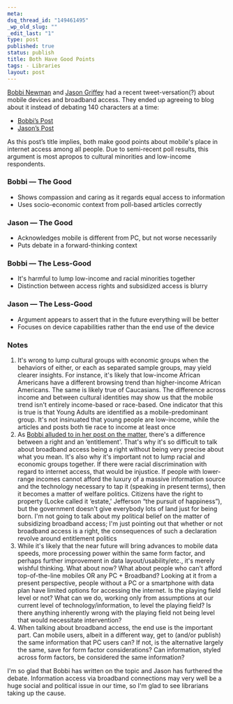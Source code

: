```yaml
--- 
meta: 
dsq_thread_id: "149461495" 
_wp_old_slug: "" 
_edit_last: "1" 
type: post 
published: true 
status: publish 
title: Both Have Good Points 
tags: - Libraries 
layout: post 
--- 
```


[Bobbi Newman](http://twitter.com/librarianbyday) and [Jason Griffey](http://twitter.com/griffey) had a recent tweet-versation(?) about mobile devices and broadband access. They ended up agreeing to blog about it instead of debating 140 characters at a time: 

  * [Bobbi’s Post](http://librarianbyday.net/2010/09/why-mobile-phone-are-not-the-key-to-the-digital-divide/)
  * [Jason’s Post](http://jasongriffey.net/wp/2010/09/30/why-mobile-phones-are-one-key-to-the-digital-divide/)

As this post’s title implies, both make good points about mobile's place in internet access among all people. Due to semi-recent poll results, this argument is most apropos to cultural minorities and low-income respondents.

### Bobbi — The Good

  * Shows compassion and caring as it regards equal access to information
  * Uses socio-economic context from poll-based articles correctly

### Jason — The Good

  * Acknowledges mobile is different from PC, but not worse necessarily
  * Puts debate in a forward-thinking context

### Bobbi — The Less-Good

  * It's harmful to lump low-income and racial minorities together
  * Distinction between access rights and subsidized access is blurry

### Jason — The Less-Good

  * Argument appears to assert that in the future everything will be better
  * Focuses on device capabilities rather than the end use of the device

### Notes

  1. It's wrong to lump cultural groups with economic groups when the behaviors of either, or each as separated sample groups, may yield clearer insights. For instance, it's likely that low-income African Americans have a different browsing trend than higher-income African Americans. The same is likely true of Caucasians. The difference across income and between cultural identities may show us that the mobile trend isn't entirely income-based or race-based. One indicator that this is true is that Young Adults are identified as a mobile-predominant group. It's not insinuated that young people are low-income, while the articles and posts both tie race to income at least once
  2. As [Bobbi alluded to in her post on the matter](http://librarianbyday.net/2010/06/should-broadband-access-be-a-right-i-say-yes/), there's a difference between a right and an ‘entitlement'. That's why it's so difficult to talk about broadband access being a right without being very precise about what you mean. It's also why it's important not to lump racial and economic groups together. If there were racial discrimination with regard to internet access, that would be injustice. If people with lower-range incomes cannot afford the luxury of a massive information source and the technology necessary to tap it (speaking in present terms), then it becomes a matter of welfare politics. Citizens have the right to property (Locke called it ‘estate,' Jefferson “the pursuit of happiness”), but the government doesn't give everybody lots of land just for being born. I'm not going to talk about my political belief on the matter of subsidizing broadband access; I'm just pointing out that whether or not broadband access is a right, the consequences of such a declaration revolve around entitlement politics
  3. While it's likely that the near future will bring advances to mobile data speeds, more processing power within the same form factor, and perhaps further improvement in data layout/usability/etc., it's merely wishful thinking. What about now? What about people who can't afford top-of-the-line mobiles OR any PC + Broadband? Looking at it from a present perspective, people without a PC or a smartphone with data plan have limited options for accessing the internet. Is the playing field level or not? What can we do, working only from assumptions at our current level of technology/information, to level the playing field? Is there anything inherently wrong with the playing field not being level that would necessitate intervention?
  4. When talking about broadband access, the end use is the important part. Can mobile users, albeit in a different way, get to (and/or publish) the same information that PC users can? If not, is the alternative largely the same, save for form factor considerations? Can information, styled across form factors, be considered the same information?

I'm so glad that Bobbi has written on the topic and Jason has furthered the debate. Information access via broadband connections may very well be a huge social and political issue in our time, so I'm glad to see librarians taking up the cause.